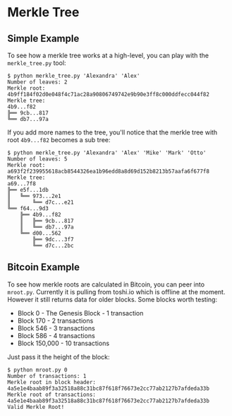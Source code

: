 # Merkle Tree

## Simple Example
To see how a merkle tree works at a high-level, you can play with the `merkle_tree.py` tool:
```
$ python merkle_tree.py 'Alexandra' 'Alex'
Number of leaves: 2
Merkle root: 4b9ff184f02d0e048f4c71ac28a90806749742e9b90e3ff8c000ddfecc044f82
Merkle tree:
4b9...f82
╠══ 9cb...817
╚══ db7...97a
```

If you add more names to the tree, you'll notice that the merkle tree with root `4b9...f82` becomes a sub tree:
```
$ python merkle_tree.py 'Alexandra' 'Alex' 'Mike' 'Mark' 'Otto'
Number of leaves: 5
Merkle root: a693f2f239955618acb8544326ea1b96edd8a8d69d152b8213b57aafa6f677f8
Merkle tree:
a69...7f8
╠══ e5f...1db
║   ╚══ 973...2e1
║       ╚══ d7c...e21
╚══ f64...9d3
    ╠══ 4b9...f82
    ║   ╠══ 9cb...817
    ║   ╚══ db7...97a
    ╚══ d00...562
        ╠══ 9dc...3f7
        ╚══ d7c...2bc
```

## Bitcoin Example
To see how merkle roots are calculated in Bitcoin, you can peer into `mroot.py`. Currently it is pulling from toshi.io which is offline at the moment. However it still returns data for older blocks. Some blocks worth testing:

* Block 0 - The Genesis Block - 1 transaction
* Block 170 - 2 transactions
* Block 546 - 3 transactions
* Block 586 - 4 transactions
* Block 150,000 - 10 transactions

Just pass it the height of the block:
```
$ python mroot.py 0
Number of transactions: 1
Merkle root in block header: 4a5e1e4baab89f3a32518a88c31bc87f618f76673e2cc77ab2127b7afdeda33b
Merkle root of transactions: 4a5e1e4baab89f3a32518a88c31bc87f618f76673e2cc77ab2127b7afdeda33b
Valid Merkle Root!
```
